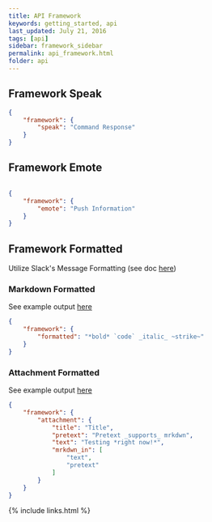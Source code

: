 ```yaml
---
title: API Framework
keywords: getting_started, api
last_updated: July 21, 2016
tags: [api]
sidebar: framework_sidebar
permalink: api_framework.html
folder: api
---
```


## Framework Speak

```json
{
    "framework": {
        "speak": "Command Response"
    }
}
```

## Framework Emote

```json

{
    "framework": {
        "emote": "Push Information"
    }
}
```

## Framework Formatted

Utilize Slack's Message Formatting (see doc [here](https://api.slack.com/docs/message-formatting))

### Markdown Formatted

See example output [here](https://api.slack.com/docs/messages/builder?msg=%7B%0A%20%20%22text%22%3A%20%22*bold*%20%60code%60%20_italic_%20~strike~%22%2C%0A%20%20%22username%22%3A%20%22markdownbot%22%2C%0A%20%20%22mrkdwn%22%3A%20true%0A%7D)

```json
{
    "framework": {
        "formatted": "*bold* `code` _italic_ ~strike~"
    }
}
```

### Attachment Formatted

See example output [here](https://api.slack.com/docs/messages/builder?msg=%7B%0A%20%20%20%20%22attachments%22%3A%20%5B%0A%20%20%20%20%20%20%20%20%7B%0A%20%20%20%20%20%20%20%20%20%20%20%20%22title%22%3A%20%22Title%22%2C%0A%20%20%20%20%20%20%20%20%20%20%20%20%22pretext%22%3A%20%22Pretext%20_supports_%20mrkdwn%22%2C%0A%20%20%20%20%20%20%20%20%20%20%20%20%22text%22%3A%20%22Testing%20*right%20now!*%22%2C%0A%20%20%20%20%20%20%20%20%20%20%20%20%22mrkdwn_in%22%3A%20%5B%0A%20%20%20%20%20%20%20%20%20%20%20%20%20%20%20%20%22text%22%2C%0A%20%20%20%20%20%20%20%20%20%20%20%20%20%20%20%20%22pretext%22%0A%20%20%20%20%20%20%20%20%20%20%20%20%5D%0A%20%20%20%20%20%20%20%20%7D%0A%20%20%20%20%5D%0A%7D)

```json
{
    "framework": {
        "attachment": {
            "title": "Title",
            "pretext": "Pretext _supports_ mrkdwn",
            "text": "Testing *right now!*",
            "mrkdwn_in": [
                "text",
                "pretext"
            ]
        }
    }
}
```

{% include links.html %}
